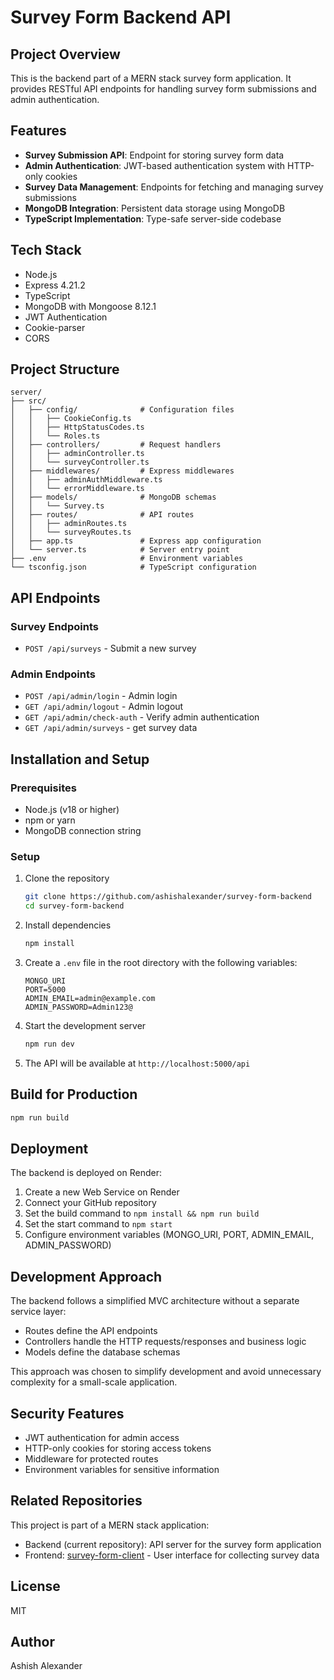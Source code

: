 # Survey Form Backend API

## Project Overview

This is the backend part of a MERN stack survey form application. It provides RESTful API endpoints for handling survey form submissions and admin authentication.

## Features

- **Survey Submission API**: Endpoint for storing survey form data
- **Admin Authentication**: JWT-based authentication system with HTTP-only cookies
- **Survey Data Management**: Endpoints for fetching and managing survey submissions
- **MongoDB Integration**: Persistent data storage using MongoDB
- **TypeScript Implementation**: Type-safe server-side codebase

## Tech Stack

- Node.js
- Express 4.21.2
- TypeScript
- MongoDB with Mongoose 8.12.1
- JWT Authentication
- Cookie-parser
- CORS

## Project Structure

```
server/
├── src/
│   ├── config/              # Configuration files
│   │   ├── CookieConfig.ts
│   │   ├── HttpStatusCodes.ts
│   │   └── Roles.ts
│   ├── controllers/         # Request handlers
│   │   ├── adminController.ts
│   │   └── surveyController.ts
│   ├── middlewares/         # Express middlewares
│   │   ├── adminAuthMiddleware.ts
│   │   └── errorMiddleware.ts
│   ├── models/              # MongoDB schemas
│   │   └── Survey.ts
│   ├── routes/              # API routes
│   │   ├── adminRoutes.ts
│   │   └── surveyRoutes.ts
│   ├── app.ts               # Express app configuration
│   └── server.ts            # Server entry point
├── .env                     # Environment variables
└── tsconfig.json            # TypeScript configuration
```

## API Endpoints

### Survey Endpoints
- `POST /api/surveys` - Submit a new survey

### Admin Endpoints
- `POST /api/admin/login` - Admin login
- `GET /api/admin/logout` - Admin logout
- `GET /api/admin/check-auth` - Verify admin authentication
- `GET /api/admin/surveys` - get survey data

## Installation and Setup

### Prerequisites
- Node.js (v18 or higher)
- npm or yarn
- MongoDB connection string

### Setup
1. Clone the repository
   ```bash
   git clone https://github.com/ashishalexander/survey-form-backend
   cd survey-form-backend
   ```

2. Install dependencies
   ```bash
   npm install
   ```

3. Create a `.env` file in the root directory with the following variables:
   ```
   MONGO_URI
   PORT=5000
   ADMIN_EMAIL=admin@example.com
   ADMIN_PASSWORD=Admin123@
   ```

4. Start the development server
   ```bash
   npm run dev
   ```

5. The API will be available at `http://localhost:5000/api`

## Build for Production

```bash
npm run build
```

## Deployment

The backend is deployed on Render:
1. Create a new Web Service on Render
2. Connect your GitHub repository
3. Set the build command to `npm install && npm run build`
4. Set the start command to `npm start`
5. Configure environment variables (MONGO_URI, PORT, ADMIN_EMAIL, ADMIN_PASSWORD)

## Development Approach

The backend follows a simplified MVC architecture without a separate service layer:
- Routes define the API endpoints
- Controllers handle the HTTP requests/responses and business logic
- Models define the database schemas

This approach was chosen to simplify development and avoid unnecessary complexity for a small-scale application.

## Security Features

- JWT authentication for admin access
- HTTP-only cookies for storing access tokens
- Middleware for protected routes
- Environment variables for sensitive information

## Related Repositories

This project is part of a MERN stack application:
- Backend (current repository): API server for the survey form application
- Frontend: [survey-form-client](https://github.com/ashishalexander/survey-form-client) - User interface for collecting survey data

## License

MIT

## Author

Ashish Alexander